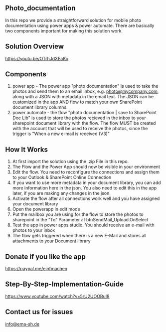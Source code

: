 ## Photo_documentation
In this repo we provide a straightforward solution for mobile photo documentation using power apps &amp; power automate. There are basically two components important for making this solution work.

## Solution Overview
https://youtu.be/OTrhJdXEaKo

## Components 
1. power app - The power app "photo documentation" is used to take the photos and send them to an email inbox, e.g. photo@mycompany.com, along with a JSON with metadata in the email text. The JSON can be customized in the app AND flow to match your own SharePoint document library columns.
2. power automate - the flow "photo documentation | save to SharePoint Doc Lib" is used to store the photos recieved in the inbox to your sharepoint document library with the flow. The flow MUST be created with the account that will be used to receive the photos, since the trigger is "When a new e-mail is received (V3)"

## How It Works
1. At first import the solution using the .zip File in this repo.
2. The Flow and the Power App should now be visible in your environment
4. Edit the flow. You need to reconfigure the connections and assign them to your Outlook & SharePoint Online Connection
5. If you want to use more metadata in your document library, you can add more information here in the json. You also need to edit this in the app later, if you are making any changes in the json.
4. Activate the flow after all connections work well and you have assigned your document library
5. Open the powerapp in edit mode
6. Put the mailbox you are using for the flow to store the photos to sharepoint in the "To" Parameter at btnSendMail_Upload.OnSelect
6. Test the app in power apps studio. You should receive an e-mail with photos to your inbox
7. The flow gets triggered when there is a new E-Mail and stores all attachments to your Document library

## Donate if you like the app
https://paypal.me/einfmachen
 
## Step-By-Step-Implementation-Guide
https://www.youtube.com/watch?v=5rU2UOOBuI8

## Contact us for issues
info@ema-sh.de
